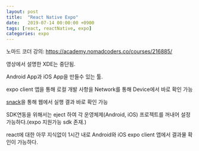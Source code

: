 ```yaml
---
layout: post
title:  "React Native Expo"
date:   2019-07-14 00:00:00 +0900
tags: [react, reactNative, expo]
categories: expo
---
```


노마드 코더 강의: https://academy.nomadcoders.co/courses/216885/

영상에서 설명한 XDE는 중단됨.

Android App과 iOS App을 만들수 있는 툴.

expo client 앱을 통해 로컬 개발 사항을 Network를 통해 Device에서 바로 확인 가능

[snack](https://snack.expo.io/)을 통해 웹에서 실행 결과 바로 확인 가능

SDK연동을 위해서는 eject 하여 각 운영체제(Android, iOS) 프로젝트를 꺼내어 설정 가능하다.(expo 지원가능 sdk 존재.)

react에 대한 아무 지식없이 1시간 내로 Android와 iOS expo client 앱에서 결과물 확인이 가능하다.
